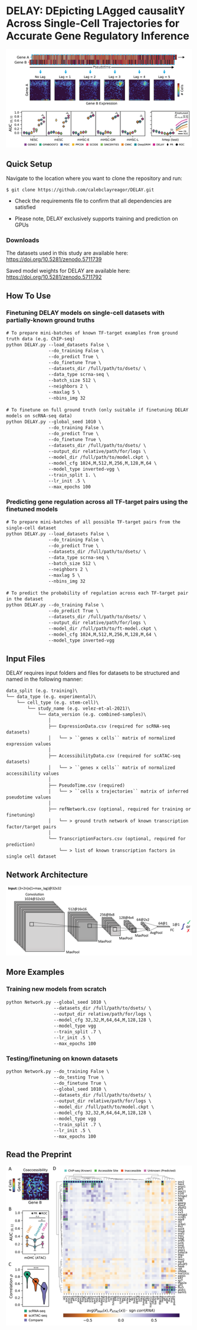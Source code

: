 # DELAY: DEpicting LAgged causalitY Across Single-Cell Trajectories for Accurate Gene Regulatory Inference

![DELAY](figures/DELAY.png)

## Quick Setup

Navigate to the location where you want to clone the repository and run:

```
$ git clone https://github.com/calebclayreagor/DELAY.git
```

- Check the requirements file to confirm that all dependencies are satisfied

- Please note, DELAY exclusively supports training and prediction on GPUs

### Downloads

The datasets used in this study are available here: https://doi.org/10.5281/zenodo.5711739

Saved model weights for DELAY are available here: https://doi.org/10.5281/zenodo.5711792

## How To Use

### Finetuning DELAY models on single-cell datasets with partially-known ground truths

```
# To prepare mini-batches of known TF-target examples from ground truth data (e.g. ChIP-seq)
python DELAY.py --load_datasets False \
                --do_training False \
                --do_predict True \
                --do_finetune True \
                --datasets_dir /full/path/to/dsets/ \
                --data_type scrna-seq \
                --batch_size 512 \
                --neighbors 2 \
                --maxlag 5 \
                --nbins_img 32
                  
# To finetune on full ground truth (only suitable if finetuning DELAY models on scRNA-seq data)
python DELAY.py --global_seed 1010 \
                --do_training False \
                --do_predict True \
                --do_finetune True \
                --datasets_dir /full/path/to/dsets/ \
                --output_dir relative/path/for/logs \
                --model_dir /full/path/to/model.ckpt \
                --model_cfg 1024,M,512,M,256,M,128,M,64 \
                --model_type inverted-vgg \
                --train_split 1. \
                --lr_init .5 \
                --max_epochs 100
```

### Predicting gene regulation across all TF-target pairs using the finetuned models

```
# To prepare mini-batches of all possible TF-target pairs from the single-cell dataset
python DELAY.py --load_datasets False \
                --do_training False \
                --do_predict True \
                --datasets_dir /full/path/to/dsets/ \
                --data_type scrna-seq \
                --batch_size 512 \
                --neighbors 2 \
                --maxlag 5 \
                --nbins_img 32

# To predict the probability of regulation across each TF-target pair in the dataset
python DELAY.py --do_training False \
                --do_predict True \
                --datasets_dir /full/path/to/dsets/ \
                --output_dir relative/path/for/logs \
                --model_dir /full/path/to/ft-model.ckpt \
                --model_cfg 1024,M,512,M,256,M,128,M,64 \
                --model_type inverted-vgg
```

## Input Files

DELAY requires input folders and files for datasets to be structured and named in the following manner:

```
data_split (e.g. training)\
└── data_type (e.g. experimental)\
    └── cell_type (e.g. stem-cell)\
        └── study_name (e.g. velez-et-al-2021)\ 
            └── data_version (e.g. combined-samples)\
                │
                ├── ExpressionData.csv (required for scRNA-seq datasets)
                │   └── > ``genes x cells`` matrix of normalized expression values 
                │
                ├── AccessibilityData.csv (required for scATAC-seq datasets)
                │   └── > ``genes x cells`` matrix of normalized accessibility values
                │
                ├── PseudoTime.csv (required)
                │   └── > ``cells x trajectories`` matrix of inferred pseudotime values
                │
                ├── refNetwork.csv (optional, required for training or finetuning)
                │   └── > ground truth network of known transcription factor/target pairs
                │
                └── TranscriptionFactors.csv (optional, required for prediction)
                    └── > list of known transcription factors in single cell dataset
```



## Network Architecture

![Network](figures/network.png)

## More Examples

### Training new models from scratch

```
python Network.py --global_seed 1010 \
                  --datasets_dir /full/path/to/dsets/ \
                  --output_dir relative/path/for/logs \
                  --model_cfg 32,32,M,64,64,M,128,128 \
                  --model_type vgg
                  --train_split .7 \
                  --lr_init .5 \
                  --max_epochs 100    
```

### Testing/finetuning on known datasets

```
python Network.py --do_training False \
                  --do_testing True \
                  --do_finetune True \
                  --global_seed 1010 \
                  --datasets_dir /full/path/to/dsets/ \
                  --output_dir relative/path/for/logs \
                  --model_dir /full/path/to/model.ckpt \
                  --model_cfg 32,32,M,64,64,M,128,128 \
                  --model_type vgg
                  --train_split .7 \
                  --lr_init .5 \
                  --max_epochs 100            
```

## Read the Preprint

![haircell-GRN](figures/haircell-GRN.png)
